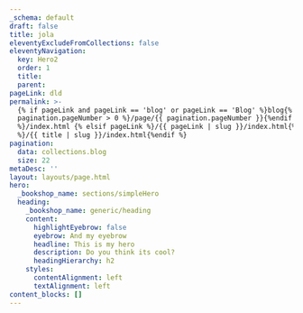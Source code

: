 ```yaml
---
_schema: default
draft: false
title: jola
eleventyExcludeFromCollections: false
eleventyNavigation:
  key: Hero2
  order: 1
  title:
  parent:
pageLink: dld
permalink: >-
  {% if pageLink and pageLink == 'blog' or pageLink == 'Blog' %}blog{% if
  pagination.pageNumber > 0 %}/page/{{ pagination.pageNumber }}{%endif
  %}/index.html {% elsif pageLink %}/{{ pageLink | slug }}/index.html{% else
  %}/{{ title | slug }}/index.html{%endif %}
pagination:
  data: collections.blog
  size: 22
metaDesc: ''
layout: layouts/page.html
hero:
  _bookshop_name: sections/simpleHero
  heading:
    _bookshop_name: generic/heading
    content:
      highlightEyebrow: false
      eyebrow: And my eyebrow
      headline: This is my hero
      description: Do you think its cool?
      headingHierarchy: h2
    styles:
      contentAlignment: left
      textAlignment: left
content_blocks: []
---
```

